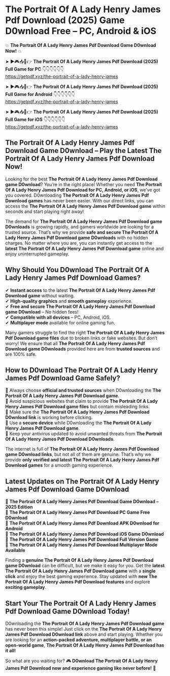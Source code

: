 # The Portrait Of A Lady Henry James Pdf Download (2025) Game D0wnload Free – PC, Android & iOS

💥 **The Portrait Of A Lady Henry James Pdf Download Game D0wnload Now!** 💥  

➤ ►🎮📥📱👉 **The Portrait Of A Lady Henry James Pdf Download (2025) Full Game for PC** 👇👇👇👇👇👇  
https://getpdf.xyz/the-portrait-of-a-lady-henry-james  

➤ ►🎮📥📱👉 **The Portrait Of A Lady Henry James Pdf Download (2025) Full Game for Android** 👇👇👇👇👇👇  
https://getpdf.xyz/the-portrait-of-a-lady-henry-james  

➤ ►🎮📥📱👉 **The Portrait Of A Lady Henry James Pdf Download (2025) Full Game for iOS** 👇👇👇👇👇👇  
https://getpdf.xyz/the-portrait-of-a-lady-henry-james  

## The Portrait Of A Lady Henry James Pdf Download Game D0wnload – Play the Latest The Portrait Of A Lady Henry James Pdf Download Now!

Looking for the best **The Portrait Of A Lady Henry James Pdf Download game D0wnload**? You’re in the right place! Whether you need **The Portrait Of A Lady Henry James Pdf Download for PC, Android, or iOS**, we’ve got you covered. D0wnloading **The Portrait Of A Lady Henry James Pdf Download games** has never been easier. With our direct links, you can access the **The Portrait Of A Lady Henry James Pdf Download game** within seconds and start playing right away!  

The demand for **The Portrait Of A Lady Henry James Pdf Download game D0wnloads** is growing rapidly, and gamers worldwide are looking for a trusted source. That’s why we provide **safe and secure The Portrait Of A Lady Henry James Pdf Download game D0wnloads** with no hidden charges. No matter where you are, you can instantly get access to the **latest The Portrait Of A Lady Henry James Pdf Download game** online and enjoy uninterrupted gameplay.  

## **Why Should You D0wnload The Portrait Of A Lady Henry James Pdf Download Games?**  

✔ **Instant access** to the latest **The Portrait Of A Lady Henry James Pdf Download game** without waiting.  
✔ **High-quality graphics** and **smooth gameplay** experience.  
✔ **Free and secure The Portrait Of A Lady Henry James Pdf Download game D0wnload** – No hidden fees!  
✔ **Compatible with all devices** – PC, Android, iOS.  
✔ **Multiplayer mode** available for online gaming fun.  

Many gamers struggle to find the right **The Portrait Of A Lady Henry James Pdf Download game files** due to broken links or fake websites. But don’t worry! We ensure that all **The Portrait Of A Lady Henry James Pdf Download game D0wnloads** provided here are from **trusted sources** and are 100% safe.  

## **How to D0wnload The Portrait Of A Lady Henry James Pdf Download Game Safely?**  

📌 Always choose **official and trusted sources** when D0wnloading the **The Portrait Of A Lady Henry James Pdf Download game**.  
📌 Avoid suspicious websites that claim to provide **The Portrait Of A Lady Henry James Pdf Download game files** but contain misleading links.  
📌 Make sure the **The Portrait Of A Lady Henry James Pdf Download D0wnload link** is working before clicking.  
📌 Use a **secure device** while D0wnloading the **The Portrait Of A Lady Henry James Pdf Download game**.  
📌 Keep your antivirus updated to avoid unwanted threats from **The Portrait Of A Lady Henry James Pdf Download D0wnloads**.  

The internet is full of **The Portrait Of A Lady Henry James Pdf Download game D0wnload links**, but not all of them are genuine. That’s why we provide **only verified and latest The Portrait Of A Lady Henry James Pdf Download games** for a smooth gaming experience.  

## **Latest Updates on The Portrait Of A Lady Henry James Pdf Download Game D0wnload**  

🔹 **The Portrait Of A Lady Henry James Pdf Download Game D0wnload – 2025 Edition**  
🔹 **The Portrait Of A Lady Henry James Pdf Download PC Game Free D0wnload**  
🔹 **The Portrait Of A Lady Henry James Pdf Download APK D0wnload for Android**  
🔹 **The Portrait Of A Lady Henry James Pdf Download iOS Game D0wnload**  
🔹 **The Portrait Of A Lady Henry James Pdf Download Full Version Game**  
🔹 **The Portrait Of A Lady Henry James Pdf Download Multiplayer Mode Available**  

Finding a **genuine The Portrait Of A Lady Henry James Pdf Download game D0wnload** can be difficult, but we make it easy for you. Get the **latest The Portrait Of A Lady Henry James Pdf Download game** with a **single click** and enjoy the best gaming experience. Stay updated with **new The Portrait Of A Lady Henry James Pdf Download features** and explore **exciting gameplay**.  

## **Start Your The Portrait Of A Lady Henry James Pdf Download Game D0wnload Today!**  

D0wnloading the **The Portrait Of A Lady Henry James Pdf Download game** has never been this simple! Just click on the **The Portrait Of A Lady Henry James Pdf Download D0wnload link** above and start playing. Whether you are looking for an **action-packed adventure, multiplayer battle, or an open-world game**, **The Portrait Of A Lady Henry James Pdf Download has it all!**  

So what are you waiting for? 🎮 **D0wnload The Portrait Of A Lady Henry James Pdf Download now and experience gaming like never before!** 🚀  